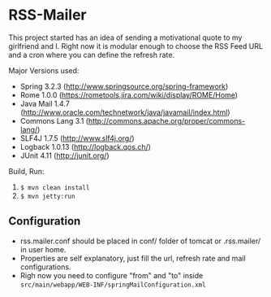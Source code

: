 RSS-Mailer
==========

This project started has an idea of sending a motivational quote to my girlfriend and I.
Right now it is modular enough to choose the RSS Feed URL and a cron where you can define the refresh rate.

Major Versions used:

* Spring 3.2.3 (http://www.springsource.org/spring-framework)
* Rome 1.0.0 (https://rometools.jira.com/wiki/display/ROME/Home)
* Java Mail 1.4.7 (http://www.oracle.com/technetwork/java/javamail/index.html)
* Commons Lang 3.1 (http://commons.apache.org/proper/commons-lang/)
* SLF4J 1.7.5 (http://www.slf4j.org/)
* Logback 1.0.13 (http://logback.qos.ch/)
* JUnit 4.11 (http://junit.org/)

Build, Run:

1. `$ mvn clean install`
2. `$ mvn jetty:run`

## Configuration
- rss.mailer.conf should be placed in conf/ folder of tomcat or .rss.mailer/ in user home.
- Properties are self explanatory, just fill the url, refresh rate and mail configurations.
- Righ now you need to configure "from" and "to" inside `src/main/webapp/WEB-INF/springMailConfiguration.xml`
